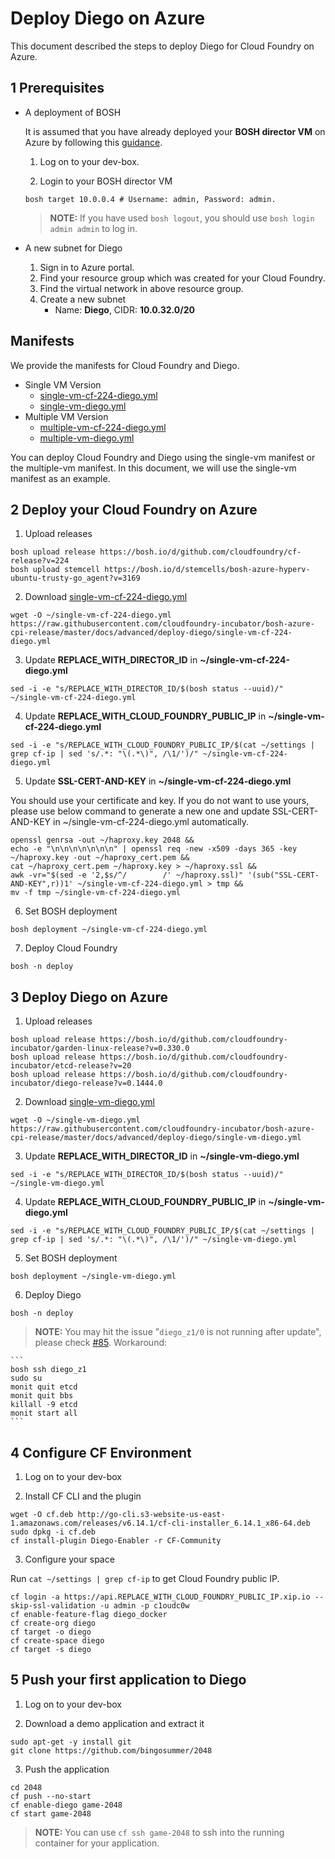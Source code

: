 # Deploy Diego on Azure

This document described the steps to deploy Diego for Cloud Foundry on Azure.

## 1 Prerequisites

* A deployment of BOSH

  It is assumed that you have already deployed your **BOSH director VM** on Azure by following this [guidance](../../guidance.md).

  1. Log on to your dev-box.

  2. Login to your BOSH director VM

    ```
    bosh target 10.0.0.4 # Username: admin, Password: admin.
    ```

    >**NOTE:** If you have used `bosh logout`, you should use `bosh login admin admin` to log in.

* A new subnet for Diego

  1. Sign in to Azure portal.
  2. Find your resource group which was created for your Cloud Foundry.
  3. Find the virtual network in above resource group.
  4. Create a new subnet
      - Name: **Diego**, CIDR: **10.0.32.0/20**


## Manifests

We provide the manifests for Cloud Foundry and Diego.

* Single VM Version
  * [single-vm-cf-224-diego.yml](./single-vm-cf-224-diego.yml)
  * [single-vm-diego.yml](./single-vm-diego.yml)
* Multiple VM Version
  * [multiple-vm-cf-224-diego.yml](./multiple-vm-cf-224-diego.yml)
  * [multiple-vm-diego.yml](./multiple-vm-diego.yml)

You can deploy Cloud Foundry and Diego using the single-vm manifest or the multiple-vm manifest. In this document, we will use the single-vm manifest as an example.
 
## 2 Deploy your Cloud Foundry on Azure

1. Upload releases

  ```
  bosh upload release https://bosh.io/d/github.com/cloudfoundry/cf-release?v=224
  bosh upload stemcell https://bosh.io/d/stemcells/bosh-azure-hyperv-ubuntu-trusty-go_agent?v=3169
  ```

2. Download [single-vm-cf-224-diego.yml](./single-vm-cf-224-diego.yml)

  ```
  wget -O ~/single-vm-cf-224-diego.yml https://raw.githubusercontent.com/cloudfoundry-incubator/bosh-azure-cpi-release/master/docs/advanced/deploy-diego/single-vm-cf-224-diego.yml
  ```

3. Update **REPLACE_WITH_DIRECTOR_ID** in **~/single-vm-cf-224-diego.yml**

  ```
  sed -i -e "s/REPLACE_WITH_DIRECTOR_ID/$(bosh status --uuid)/" ~/single-vm-cf-224-diego.yml
  ```

4. Update **REPLACE_WITH_CLOUD_FOUNDRY_PUBLIC_IP** in **~/single-vm-cf-224-diego.yml**

  ```
  sed -i -e "s/REPLACE_WITH_CLOUD_FOUNDRY_PUBLIC_IP/$(cat ~/settings | grep cf-ip | sed 's/.*: "\(.*\)", /\1/')/" ~/single-vm-cf-224-diego.yml
  ```

5. Update **SSL-CERT-AND-KEY** in **~/single-vm-cf-224-diego.yml**

  You should use your certificate and key. If you do not want to use yours, please use below command to generate a new one and update SSL-CERT-AND-KEY in ~/single-vm-cf-224-diego.yml automatically.

  ```
  openssl genrsa -out ~/haproxy.key 2048 &&
  echo -e "\n\n\n\n\n\n\n" | openssl req -new -x509 -days 365 -key ~/haproxy.key -out ~/haproxy_cert.pem &&
  cat ~/haproxy_cert.pem ~/haproxy.key > ~/haproxy.ssl &&
  awk -vr="$(sed -e '2,$s/^/        /' ~/haproxy.ssl)" '(sub("SSL-CERT-AND-KEY",r))1' ~/single-vm-cf-224-diego.yml > tmp &&
  mv -f tmp ~/single-vm-cf-224-diego.yml
  ```

6. Set BOSH deployment

  ```
  bosh deployment ~/single-vm-cf-224-diego.yml
  ```

7. Deploy Cloud Foundry

  ```
  bosh -n deploy
  ```

## 3 Deploy Diego on Azure

1. Upload releases

  ```
  bosh upload release https://bosh.io/d/github.com/cloudfoundry-incubator/garden-linux-release?v=0.330.0
  bosh upload release https://bosh.io/d/github.com/cloudfoundry-incubator/etcd-release?v=20
  bosh upload release https://bosh.io/d/github.com/cloudfoundry-incubator/diego-release?v=0.1444.0
  ```

2. Download [single-vm-diego.yml](./single-vm-diego.yml)

  ```
  wget -O ~/single-vm-diego.yml https://raw.githubusercontent.com/cloudfoundry-incubator/bosh-azure-cpi-release/master/docs/advanced/deploy-diego/single-vm-diego.yml
  ```

3. Update **REPLACE_WITH_DIRECTOR_ID** in **~/single-vm-diego.yml**

  ```
  sed -i -e "s/REPLACE_WITH_DIRECTOR_ID/$(bosh status --uuid)/" ~/single-vm-diego.yml
  ```

4. Update **REPLACE_WITH_CLOUD_FOUNDRY_PUBLIC_IP** in **~/single-vm-diego.yml**

  ```
  sed -i -e "s/REPLACE_WITH_CLOUD_FOUNDRY_PUBLIC_IP/$(cat ~/settings | grep cf-ip | sed 's/.*: "\(.*\)", /\1/')/" ~/single-vm-diego.yml
  ```

5. Set BOSH deployment

  ```
  bosh deployment ~/single-vm-diego.yml
  ```

6. Deploy Diego

  ```
  bosh -n deploy
  ```

  >**NOTE:** You may hit the issue "`diego_z1/0` is not running after update", please check [#85](https://github.com/cloudfoundry-incubator/bosh-azure-cpi-release/issues/85). Workaround:

    ```
    bosh ssh diego_z1
    sudo su
    monit quit etcd
    monit quit bbs
    killall -9 etcd
    monit start all
    ```

## 4 Configure CF Environment

1. Log on to your dev-box

2. Install CF CLI and the plugin

  ```
  wget -O cf.deb http://go-cli.s3-website-us-east-1.amazonaws.com/releases/v6.14.1/cf-cli-installer_6.14.1_x86-64.deb
  sudo dpkg -i cf.deb
  cf install-plugin Diego-Enabler -r CF-Community
  ```

3. Configure your space

  Run `cat ~/settings | grep cf-ip` to get Cloud Foundry public IP.

  ```
  cf login -a https://api.REPLACE_WITH_CLOUD_FOUNDRY_PUBLIC_IP.xip.io --skip-ssl-validation -u admin -p c1oudc0w
  cf enable-feature-flag diego_docker
  cf create-org diego
  cf target -o diego
  cf create-space diego
  cf target -s diego
  ```

## 5 Push your first application to Diego

1. Log on to your dev-box

2. Download a demo application and extract it

  ```
  sudo apt-get -y install git
  git clone https://github.com/bingosummer/2048
  ```

3. Push the application

  ```
  cd 2048
  cf push --no-start
  cf enable-diego game-2048
  cf start game-2048
  ```

  >**NOTE:**
    You can use `cf ssh game-2048` to ssh into the running container for your application.
